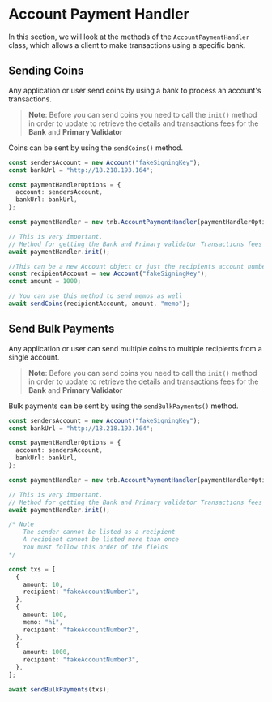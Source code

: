 # Account Payment Handler

In this section, we will look at the methods of the `AccountPaymentHandler` class, which allows a client to make transactions using a specific bank.

## Sending Coins

Any application or user send coins by using a bank to process an account's transactions.

> **Note**: Before you can send coins you need to call the `init()` method in order to update to retrieve the details and transactions fees for the **Bank** and **Primary Validator**

Coins can be sent by using the `sendCoins()` method.

```ts
const sendersAccount = new Account("fakeSigningKey");
const bankUrl = "http://18.218.193.164";

const paymentHandlerOptions = {
  account: sendersAccount,
  bankUrl: bankUrl,
};

const paymentHandler = new tnb.AccountPaymentHandler(paymentHandlerOptions);

// This is very important.
// Method for getting the Bank and Primary validator Transactions fees
await paymentHandler.init();

//This can be a new Account object or just the recipients account number
const recipientAccount = new Account("fakeSigningKey");
const amount = 1000;

// You can use this method to send memos as well
await sendCoins(recipientAccount, amount, "memo");
```

## Send Bulk Payments

Any application or user can send multiple coins to multiple recipients from a single account.

> **Note**: Before you can send coins you need to call the `init()` method in order to update to retrieve the details and transactions fees for the **Bank** and **Primary Validator**

Bulk payments can be sent by using the `sendBulkPayments()` method.

```ts
const sendersAccount = new Account("fakeSigningKey");
const bankUrl = "http://18.218.193.164";

const paymentHandlerOptions = {
  account: sendersAccount,
  bankUrl: bankUrl,
};

const paymentHandler = new tnb.AccountPaymentHandler(paymentHandlerOptions);

// This is very important.
// Method for getting the Bank and Primary validator Transactions fees
await paymentHandler.init();

/* Note
    The sender cannot be listed as a recipient
    A recipient cannot be listed more than once
    You must follow this order of the fields
*/

const txs = [
  {
    amount: 10,
    recipient: "fakeAccountNumber1",
  },
  {
    amount: 100,
    memo: "hi",
    recipient: "fakeAccountNumber2",
  },
  {
    amount: 1000,
    recipient: "fakeAccountNumber3",
  },
];

await sendBulkPayments(txs);
```
